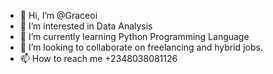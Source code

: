 - 👋 Hi, I’m @Graceoi
- 👀 I’m interested in Data Analysis
- 🌱 I’m currently learning Python Programming Language
- 💞️ I’m looking to collaborate on freelancing and hybrid jobs.
- 📫 How to reach me +2348038081126

<!---
Graceoi is a ✨ special ✨ repository because its `README.md` (this file) appears on your GitHub profile.
You can click the Preview link to take a look at your changes.
--->

